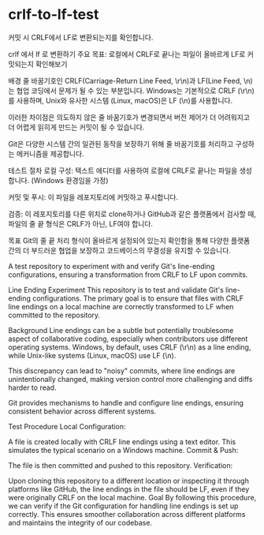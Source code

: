 # crlf-to-lf-test

커밋 시 CRLF에서 LF로 변환되는지를 확인합니다.

crlf 에서 lf 로 변환하기
주요 목표: 로컬에서 CRLF로 끝나는 파일이 올바르게 LF로 커밋되는지 확인해보기

배경
줄 바꿈기호인 CRLF(Carriage-Return Line Feed, \r\n)과 LF(Line Feed, \n)는 협업 코딩에서 문제가 될 수 있는 부분입니다. Windows는 기본적으로 CRLF (\r\n)를 사용하며, Unix와 유사한 시스템 (Linux, macOS)은 LF (\n)를 사용합니다. 

이러한 차이점은 의도하지 않은 줄 바꿈기호가 변경되면서 버전 제어가 더 어려워지고 더 어렵게 읽히게 만드는 커밋이 될 수 있습니다.

Git은 다양한 시스템 간의 일관된 동작을 보장하기 위해 줄 바꿈기호를 처리하고 구성하는 메커니즘을 제공합니다.

테스트 절차
로컬 구성:
텍스트 에디터를 사용하여 로컬에 CRLF로 끝나는 파일을 생성합니다. (Windows 환경임을 가정)

커밋 및 푸시:
이 파일을 레포지토리에 커밋하고 푸시합니다.

검증:
이 레포지토리를 다른 위치로 clone하거나 GitHub과 같은 플랫폼에서 검사할 때, 파일의 줄 끝 형식은 CRLF가 아닌, LF여야 합니다. 

목표
Git의 줄 끝 처리 형식이 올바르게 설정되어 있는지 확인함을 통해 다양한 플랫폼 간의 더 부드러운 협업을 보장하고 코드베이스의 무결성을 유지할 수 있습니다.

A test repository to experiment with and verify Git's line-ending configurations, ensuring a transformation from CRLF to LF upon commits.

Line Ending Experiment
This repository is to test and validate Git's line-ending configurations. The primary goal is to ensure that files with CRLF line endings on a local machine are correctly transformed to LF when committed to the repository.

Background
Line endings can be a subtle but potentially troublesome aspect of collaborative coding, especially when contributors use different operating systems. Windows, by default, uses CRLF (\r\n) as a line ending, while Unix-like systems (Linux, macOS) use LF (\n).

This discrepancy can lead to "noisy" commits, where line endings are unintentionally changed, making version control more challenging and diffs harder to read.

Git provides mechanisms to handle and configure line endings, ensuring consistent behavior across different systems.

Test Procedure
Local Configuration:

A file is created locally with CRLF line endings using a text editor.
This simulates the typical scenario on a Windows machine.
Commit & Push:

The file is then committed and pushed to this repository.
Verification:

Upon cloning this repository to a different location or inspecting it through platforms like GitHub, the line endings in the file should be LF, even if they were originally CRLF on the local machine.
Goal
By following this procedure, we can verify if the Git configuration for handling line endings is set up correctly. This ensures smoother collaboration across different platforms and maintains the integrity of our codebase.
